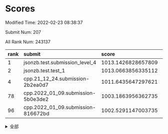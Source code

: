 # Scores

Modified Time: 2022-02-23 08:38:37

Submit Num: 207

All Rank Num: 243137

| rank |               submit               |       score        |       sigma        | pk_num |
| :--- | :--------------------------------- | :----------------- | :----------------- | :----- |
| 1    | jsonzb.test.submission_level_4     | 1013.1426828657809 | 0.7940860514119743 | 4695   |
| 2    | jsonzb.test.test_1                 | 1013.0663856335112 | 0.82512168940542   | 4694   |
| 4    | cpp.21_12_24.submission-2b2ea0d7   | 1011.6435647297621 | 0.7943496720366338 | 4694   |
| 78   | cpp.2022_01_09.submission-5b0e3de2 | 1003.1863956362735 | 0.716079874261578  | 4700   |
| 96   | cpp.2022_01_09.submission-816672bd | 1002.5291147003735 | 0.7173898999883077 | 4698   |


<details>
<summary>全部</summary>

| rank |                 submit                 |       score        |       sigma        | pk_num |
| :--- | :------------------------------------- | :----------------- | :----------------- | :----- |
| 1    | jsonzb.test.submission_level_4         | 1013.1426828657809 | 0.7940860514119743 | 4695   |
| 2    | jsonzb.test.test_1                     | 1013.0663856335112 | 0.82512168940542   | 4694   |
| 3    | gobigger.level_3.submission_level_3_24 | 1011.7187854150942 | 0.7806142320285079 | 4693   |
| 4    | cpp.21_12_24.submission-2b2ea0d7       | 1011.6435647297621 | 0.7943496720366338 | 4694   |
| 5    | gobigger.level_3.submission_level_3_34 | 1011.4806783135574 | 0.7730167207854535 | 4698   |
| 6    | gobigger.level_3.submission_level_3_36 | 1011.3740577632861 | 0.7838437274529628 | 4700   |
| 7    | gobigger.level_3.submission_level_3_30 | 1011.137045016402  | 0.816947830967999  | 4697   |
| 8    | gobigger.level_3.submission_level_3_20 | 1011.0642997237069 | 0.78154891010692   | 4700   |
| 9    | gobigger.level_3.submission_level_3_7  | 1011.0407215361629 | 0.7592585455279892 | 4697   |
| 10   | gobigger.level_3.submission_level_3_5  | 1011.008672222993  | 0.7716525177367027 | 4702   |
| 11   | gobigger.level_3.submission_level_3_16 | 1010.8775822072961 | 0.7653202341858018 | 4701   |
| 12   | gobigger.level_3.submission_level_3_37 | 1010.8575182342992 | 0.78530231069276   | 4695   |
| 13   | gobigger.level_3.submission_level_3_13 | 1010.8335771647625 | 0.7483522097870562 | 4696   |
| 14   | gobigger.level_3.submission_level_3_11 | 1010.8183534613424 | 0.7670535454006742 | 4694   |
| 15   | gobigger.level_3.submission_level_3_6  | 1010.7563735130693 | 0.7618370198477249 | 4698   |
| 16   | gobigger.level_3.submission_level_3_43 | 1010.728407661825  | 0.7577892617035392 | 4702   |
| 17   | gobigger.level_3.submission_level_3_32 | 1010.6284113985974 | 0.7443746875056233 | 4706   |
| 18   | gobigger.level_3.submission_level_3_28 | 1010.5882580959546 | 0.7724630992312341 | 4701   |
| 19   | gobigger.level_3.submission_level_3_3  | 1010.5589488423876 | 0.7552036084379127 | 4695   |
| 20   | gobigger.level_3.submission_level_3_48 | 1010.5024289182415 | 0.7832810497880924 | 4691   |
| 21   | gobigger.level_3.submission_level_3_25 | 1010.4831526383014 | 0.7476760476533869 | 4696   |
| 22   | gobigger.level_3.submission_level_3_35 | 1010.4532926732755 | 0.7544427612611725 | 4702   |
| 23   | gobigger.level_3.submission_level_3_14 | 1010.4376369147091 | 0.7697686814613462 | 4697   |
| 24   | gobigger.level_3.submission_level_3_40 | 1010.3864633933209 | 0.763387479603593  | 4700   |
| 25   | gobigger.level_3.submission_level_3_42 | 1010.3397717889496 | 0.7624563072484001 | 4700   |
| 26   | gobigger.level_3.submission_level_3_41 | 1010.2839254707516 | 0.7836679155746861 | 4702   |
| 27   | gobigger.level_3.submission_level_3_46 | 1010.2489537997179 | 0.7589972461078138 | 4695   |
| 28   | gobigger.level_3.submission_level_3_8  | 1010.245544787649  | 0.7755705123271374 | 4693   |
| 29   | gobigger.level_3.submission_level_3_22 | 1010.2373535748978 | 0.7510330950397727 | 4694   |
| 30   | gobigger.level_3.submission_level_3_47 | 1010.2373413530331 | 0.7656003326482617 | 4696   |
| 31   | gobigger.level_3.submission_level_3_19 | 1010.1020751618295 | 0.7666335570956034 | 4695   |
| 32   | gobigger.level_3.submission_level_3_45 | 1010.02128746619   | 0.778256891315567  | 4693   |
| 33   | gobigger.level_3.submission_level_3_18 | 1009.8326832794136 | 0.7811692582650528 | 4699   |
| 34   | gobigger.level_3.submission_level_3_1  | 1009.8264070796392 | 0.7461566528900782 | 4701   |
| 35   | gobigger.level_3.submission_level_3_4  | 1009.8204632756325 | 0.7497472619004438 | 4702   |
| 36   | gobigger.level_3.submission_level_3_9  | 1009.7771179979775 | 0.7371920075177318 | 4700   |
| 37   | gobigger.level_3.submission_level_3_0  | 1009.710536154575  | 0.7483335234517404 | 4699   |
| 38   | gobigger.level_3.submission_level_3_21 | 1009.6286470176744 | 0.7402072517386599 | 4699   |
| 39   | gobigger.level_3.submission_level_3_29 | 1009.5590430481366 | 0.7743798225304483 | 4695   |
| 40   | gobigger.level_3.submission_level_3_2  | 1009.5267672680257 | 0.7645230044013288 | 4697   |
| 41   | gobigger.level_3.submission_level_3_15 | 1009.4788513856441 | 0.7708582011519804 | 4695   |
| 42   | gobigger.level_3.submission_level_3_39 | 1009.4280041083613 | 0.7268854206451513 | 4698   |
| 43   | gobigger.level_3.submission_level_3_26 | 1009.4272638073677 | 0.7702877421038719 | 4699   |
| 44   | gobigger.level_3.submission_level_3_17 | 1009.3516716391251 | 0.7505738536756461 | 4699   |
| 45   | gobigger.level_3.submission_level_3_27 | 1009.2400989144604 | 0.7656506118486235 | 4699   |
| 46   | gobigger.level_3.submission_level_3_38 | 1009.190496331417  | 0.7413929043788572 | 4697   |
| 47   | gobigger.level_3.submission_level_3_23 | 1009.0001228922732 | 0.7419232461025352 | 4693   |
| 48   | gobigger.level_3.submission_level_3_49 | 1008.7292463604484 | 0.7421763417250737 | 4695   |
| 49   | gobigger.level_3.submission_level_3_33 | 1008.5614407695731 | 0.7388192543167919 | 4700   |
| 50   | gobigger.level_3.submission_level_3_10 | 1008.5153943250141 | 0.7427199128217491 | 4701   |
| 51   | gobigger.level_3.submission_level_3_12 | 1008.3314162506126 | 0.744384682029435  | 4694   |
| 52   | gobigger.level_3.submission_level_3_44 | 1008.2511223478265 | 0.763557504635074  | 4697   |
| 53   | gobigger.level_3.submission_level_3_31 | 1008.0311093787001 | 0.7569843883068591 | 4700   |
| 54   | gobigger.level_1.submission_level_1_32 | 1005.4091767468431 | 0.7410280818415781 | 4698   |
| 55   | gobigger.level_1.submission_level_1_25 | 1004.9507416049121 | 0.7208602212480013 | 4703   |
| 56   | gobigger.level_1.submission_level_1_33 | 1004.5242912750593 | 0.7220519201479917 | 4700   |
| 57   | gobigger.level_1.submission_level_1_46 | 1004.5164138281009 | 0.7184044340879557 | 4703   |
| 58   | gobigger.level_1.submission_level_1_6  | 1004.4330261085954 | 0.717085389558089  | 4702   |
| 59   | gobigger.level_1.submission_level_1_27 | 1004.3808037849326 | 0.7351935896156327 | 4694   |
| 60   | gobigger.level_1.submission_level_1_41 | 1004.2128478091872 | 0.717153521075543  | 4698   |
| 61   | gobigger.level_1.submission_level_1_0  | 1004.011434959326  | 0.7181616226404149 | 4700   |
| 62   | gobigger.level_1.submission_level_1_48 | 1003.9338065595985 | 0.7247468837525701 | 4697   |
| 63   | gobigger.level_1.submission_level_1_5  | 1003.86396095678   | 0.7304833642924422 | 4699   |
| 64   | gobigger.level_1.submission_level_1_15 | 1003.8060245236946 | 0.7127151004530823 | 4699   |
| 65   | gobigger.level_1.submission_level_1_13 | 1003.7951531120995 | 0.716180647369149  | 4701   |
| 66   | gobigger.level_1.submission_level_1_23 | 1003.6521486809069 | 0.7266342070696534 | 4690   |
| 67   | gobigger.level_1.submission_level_1_31 | 1003.53328058905   | 0.7206152037160725 | 4693   |
| 68   | gobigger.level_1.submission_level_1_26 | 1003.515992339237  | 0.7029915893161699 | 4698   |
| 69   | gobigger.level_1.submission_level_1_2  | 1003.4753750183065 | 0.714160087431606  | 4697   |
| 70   | gobigger.level_1.submission_level_1_7  | 1003.4138196473699 | 0.7171613788967672 | 4688   |
| 71   | gobigger.level_1.submission_level_1_44 | 1003.3971880217267 | 0.7211065300625674 | 4695   |
| 72   | gobigger.level_1.submission_level_1_24 | 1003.387723215822  | 0.7177541370642203 | 4696   |
| 73   | gobigger.level_1.submission_level_1_43 | 1003.3517563307461 | 0.7227002196677587 | 4697   |
| 74   | gobigger.level_1.submission_level_1_14 | 1003.3329841837257 | 0.7187079931444443 | 4703   |
| 75   | gobigger.level_1.submission_level_1_36 | 1003.3290131070878 | 0.7235230003911534 | 4696   |
| 76   | gobigger.level_1.submission_level_1_4  | 1003.2853837328341 | 0.7190503914101496 | 4694   |
| 77   | gobigger.level_1.submission_level_1_47 | 1003.276648575725  | 0.7208408826281691 | 4697   |
| 78   | cpp.2022_01_09.submission-5b0e3de2     | 1003.1863956362735 | 0.716079874261578  | 4700   |
| 79   | gobigger.level_1.submission_level_1_1  | 1003.1812385973438 | 0.71559299677791   | 4703   |
| 80   | gobigger.level_1.submission_level_1_49 | 1003.1488995221629 | 0.7103714308669292 | 4695   |
| 81   | gobigger.level_1.submission_level_1_20 | 1003.1431357504272 | 0.7098454632794682 | 4698   |
| 82   | gobigger.level_1.submission_level_1_34 | 1003.0714309836379 | 0.7162435397758706 | 4701   |
| 83   | gobigger.level_1.submission_level_1_12 | 1003.0336243476295 | 0.7219209490568711 | 4694   |
| 84   | gobigger.level_1.submission_level_1_3  | 1002.9967079930414 | 0.70320034775975   | 4698   |
| 85   | gobigger.level_1.submission_level_1_21 | 1002.988926406112  | 0.715500667417755  | 4700   |
| 86   | gobigger.level_1.submission_level_1_37 | 1002.9780946327852 | 0.7209485483190696 | 4704   |
| 87   | gobigger.level_1.submission_level_1_22 | 1002.9523681165366 | 0.7141772915692254 | 4704   |
| 88   | gobigger.level_1.submission_level_1_35 | 1002.9031462270218 | 0.7178565464134243 | 4696   |
| 89   | gobigger.level_1.submission_level_1_11 | 1002.8982045323304 | 0.7172699817204294 | 4696   |
| 90   | gobigger.level_1.submission_level_1_40 | 1002.6902328497956 | 0.7121142952801399 | 4694   |
| 91   | gobigger.level_1.submission_level_1_19 | 1002.6679751623645 | 0.7101877060843418 | 4701   |
| 92   | gobigger.level_1.submission_level_1_17 | 1002.6378677723757 | 0.717847310331386  | 4701   |
| 93   | gobigger.level_1.submission_level_1_8  | 1002.6295034684613 | 0.7190166995588481 | 4693   |
| 94   | gobigger.level_1.submission_level_1_29 | 1002.5760322539611 | 0.6990179792457876 | 4702   |
| 95   | gobigger.level_1.submission_level_1_28 | 1002.563898079841  | 0.7205989138229769 | 4696   |
| 96   | cpp.2022_01_09.submission-816672bd     | 1002.5291147003735 | 0.7173898999883077 | 4698   |
| 97   | gobigger.level_1.submission_level_1_18 | 1002.5263704675356 | 0.7135965377378178 | 4701   |
| 98   | gobigger.level_1.submission_level_1_39 | 1002.3848162515346 | 0.7200833637387295 | 4702   |
| 99   | gobigger.level_1.submission_level_1_38 | 1002.3357755608681 | 0.7167574520546475 | 4699   |
| 100  | gobigger.level_1.submission_level_1_45 | 1002.242963256699  | 0.7135443084994338 | 4699   |
| 101  | gobigger.level_1.submission_level_1_30 | 1002.2408273571068 | 0.7078700068616047 | 4700   |
| 102  | gobigger.level_1.submission_level_1_16 | 1002.195680890119  | 0.7147430153303382 | 4699   |
| 103  | gobigger.level_1.submission_level_1_42 | 1002.1522888233511 | 0.7152537688008361 | 4700   |
| 104  | gobigger.level_1.submission_level_1_9  | 1001.7296428705132 | 0.7163221486583956 | 4696   |
| 105  | gobigger.level_1.submission_level_1_10 | 1000.6345983689694 | 0.7014875794789953 | 4701   |
| 106  | gobigger.random.submission_random_8    | 997.953348454186   | 0.7336737986387093 | 4697   |
| 107  | gobigger.random.submission_random_42   | 997.2345500220758  | 0.7206237995391871 | 4693   |
| 108  | gobigger.random.submission_random_10   | 997.2343246089606  | 0.7039228704194092 | 4695   |
| 109  | gobigger.random.submission_random_11   | 997.1523071604018  | 0.6962253116414211 | 4696   |
| 110  | gobigger.random.submission_random_27   | 997.0090711213146  | 0.7178266770309979 | 4700   |
| 111  | gobigger.random.submission_random_19   | 996.7392691663841  | 0.7180002637186191 | 4700   |
| 112  | gobigger.random.submission_random_30   | 996.6631395385514  | 0.7047515596310504 | 4696   |
| 113  | gobigger.random.submission_random_23   | 996.595010439502   | 0.7073808569898065 | 4701   |
| 114  | gobigger.random.submission_random_45   | 996.5928758888517  | 0.7112909835120551 | 4704   |
| 115  | gobigger.random.submission_random_12   | 996.5544015262695  | 0.7087844866240642 | 4700   |
| 116  | gobigger.random.submission_random_32   | 996.408856978567   | 0.7135762552521662 | 4700   |
| 117  | gobigger.random.submission_random_28   | 996.3833899066499  | 0.7074163453379252 | 4704   |
| 118  | gobigger.random.submission_random_37   | 996.3530155711851  | 0.6974405282277689 | 4700   |
| 119  | gobigger.random.submission_random_14   | 996.33386273127    | 0.7040340110133108 | 4697   |
| 120  | gobigger.random.submission_random_29   | 996.2835219190142  | 0.6948096894869513 | 4694   |
| 121  | gobigger.random.submission_random_1    | 996.2415247264239  | 0.7132007256962567 | 4703   |
| 122  | gobigger.random.submission_random_16   | 996.1692900144764  | 0.7198336576917017 | 4698   |
| 123  | gobigger.random.submission_random_49   | 996.1224865789075  | 0.7116278106748982 | 4694   |
| 124  | gobigger.random.submission_random_18   | 996.0841847934754  | 0.7021798342030464 | 4700   |
| 125  | gobigger.random.submission_random_24   | 996.0803114412984  | 0.7069576062486895 | 4698   |
| 126  | gobigger.random.submission_random_41   | 996.0789400017167  | 0.7167871783712695 | 4692   |
| 127  | gobigger.random.submission_random_21   | 996.0691140750447  | 0.7149561156385857 | 4697   |
| 128  | gobigger.random.submission_random_3    | 996.0425310802082  | 0.7117539876615878 | 4695   |
| 129  | gobigger.random.submission_random_46   | 995.9148160828156  | 0.7091154901823825 | 4700   |
| 130  | gobigger.random.submission_random_25   | 995.8948097904985  | 0.7196296997642316 | 4700   |
| 131  | gobigger.random.submission_random_26   | 995.8650952889997  | 0.7124688384155775 | 4698   |
| 132  | gobigger.random.submission_random_22   | 995.8141634992247  | 0.7093478826791595 | 4700   |
| 133  | gobigger.random.submission_random_7    | 995.8033262912764  | 0.7250862376874757 | 4699   |
| 134  | gobigger.random.submission_random_43   | 995.8002720870683  | 0.709728152298401  | 4700   |
| 135  | gobigger.random.submission_random_2    | 995.8001757285176  | 0.7018562944815588 | 4701   |
| 136  | gobigger.random.submission_random_4    | 995.7751769921545  | 0.7031743650243724 | 4690   |
| 137  | gobigger.random.submission_random_38   | 995.7667762770785  | 0.7114610856690148 | 4693   |
| 138  | gobigger.random.submission_random_9    | 995.7441147393217  | 0.7081805980861422 | 4700   |
| 139  | gobigger.random.submission_random_47   | 995.6714664723419  | 0.7071561856274011 | 4694   |
| 140  | gobigger.random.submission_random_48   | 995.6023324533496  | 0.7050999576970826 | 4701   |
| 141  | gobigger.random.submission_random_36   | 995.5911339443768  | 0.6965161905682027 | 4700   |
| 142  | gobigger.random.submission_random_0    | 995.5644934966239  | 0.72514314195044   | 4698   |
| 143  | gobigger.random.submission_random_5    | 995.5523893105609  | 0.7055545054278053 | 4702   |
| 144  | gobigger.random.submission_random_20   | 995.5507225318045  | 0.7082785780403555 | 4694   |
| 145  | gobigger.random.submission_random_17   | 995.5110629812441  | 0.7011090901196436 | 4701   |
| 146  | gobigger.random.submission_random_35   | 995.3638142984935  | 0.7238559114207781 | 4697   |
| 147  | gobigger.random.submission_random_6    | 995.3626457114683  | 0.7098799402579983 | 4702   |
| 148  | gobigger.random.submission_random_44   | 995.208152350069   | 0.7044198095879237 | 4702   |
| 149  | gobigger.random.submission_random_13   | 995.1808158132206  | 0.7109326718487932 | 4701   |
| 150  | gobigger.random.submission_random_34   | 995.1357123345142  | 0.7037850912504791 | 4695   |
| 151  | gobigger.random.submission_random_31   | 995.0885372445772  | 0.7041529238427185 | 4701   |
| 152  | gobigger.random.submission_random_39   | 994.9897339286557  | 0.7180638206710698 | 4698   |
| 153  | gobigger.random.submission_random_15   | 994.8451932196275  | 0.7055940164797093 | 4697   |
| 154  | gobigger.random.submission_random_40   | 994.8288617519943  | 0.7181341059856923 | 4696   |
| 155  | gobigger.level_2.submission_level_2_33 | 994.4295074283709  | 0.727845426424847  | 4696   |
| 156  | gobigger.random.submission_random_33   | 994.3946624575935  | 0.7156534779283876 | 4699   |
| 157  | gobigger.level_2.submission_level_2_29 | 994.0925445172161  | 0.7334862909635794 | 4698   |
| 158  | gobigger.level_2.submission_level_2_21 | 994.0620951482808  | 0.7297802208086807 | 4702   |
| 159  | gobigger.level_2.submission_level_2_41 | 993.6683407080284  | 0.7392260205996553 | 4696   |
| 160  | gobigger.level_2.submission_level_2_15 | 993.5558310571843  | 0.7434565832881634 | 4703   |
| 161  | gobigger.level_2.submission_level_2_32 | 993.5098943311133  | 0.7384855062387863 | 4700   |
| 162  | gobigger.level_2.submission_level_2_9  | 993.3269152415206  | 0.7266307451113406 | 4700   |
| 163  | gobigger.level_2.submission_level_2_22 | 993.1122844979183  | 0.7280505565304655 | 4697   |
| 164  | gobigger.level_2.submission_level_2_14 | 993.069087476595   | 0.7279524053552889 | 4698   |
| 165  | gobigger.level_2.submission_level_2_42 | 993.0183451367933  | 0.7352384414876157 | 4700   |
| 166  | gobigger.level_2.submission_level_2_16 | 993.0116086870312  | 0.7449394117942553 | 4698   |
| 167  | gobigger.level_2.submission_level_2_36 | 992.9584667955913  | 0.7406503708605361 | 4699   |
| 168  | gobigger.level_2.submission_level_2_49 | 992.8833910840402  | 0.7314229643402943 | 4694   |
| 169  | gobigger.level_2.submission_level_2_25 | 992.8493620529351  | 0.7312606958662737 | 4701   |
| 170  | gobigger.level_2.submission_level_2_7  | 992.7306095570439  | 0.7587937260496734 | 4702   |
| 171  | gobigger.level_2.submission_level_2_27 | 992.7039377951154  | 0.7424589323460996 | 4698   |
| 172  | gobigger.level_2.submission_level_2_12 | 992.6292023135488  | 0.7466899337650558 | 4698   |
| 173  | gobigger.level_2.submission_level_2_6  | 992.5400516517266  | 0.7372555687052083 | 4699   |
| 174  | gobigger.level_2.submission_level_2_48 | 992.4979706599343  | 0.7547093504647313 | 4701   |
| 175  | gobigger.level_2.submission_level_2_20 | 992.4707029091406  | 0.7418063082156325 | 4702   |
| 176  | gobigger.level_2.submission_level_2_0  | 992.3640460570681  | 0.7440697780048965 | 4699   |
| 177  | gobigger.level_2.submission_level_2_3  | 992.3296024952057  | 0.7665922284745255 | 4701   |
| 178  | gobigger.level_2.submission_level_2_1  | 992.2749529561754  | 0.7240304411126788 | 4700   |
| 179  | gobigger.level_2.submission_level_2_35 | 992.2607988718553  | 0.7434424450723083 | 4698   |
| 180  | gobigger.level_2.submission_level_2_43 | 992.2173713337676  | 0.7386107885313267 | 4702   |
| 181  | gobigger.level_2.submission_level_2_47 | 992.1473895619623  | 0.735846176712531  | 4701   |
| 182  | gobigger.level_2.submission_level_2_10 | 992.1262293162802  | 0.7631737847945149 | 4698   |
| 183  | gobigger.level_2.submission_level_2_4  | 992.0888425247439  | 0.7430141288910356 | 4692   |
| 184  | gobigger.level_2.submission_level_2_19 | 991.988389968937   | 0.7497632423065611 | 4698   |
| 185  | gobigger.level_2.submission_level_2_11 | 991.95040888298    | 0.7339138058273768 | 4700   |
| 186  | gobigger.level_2.submission_level_2_34 | 991.9108338931036  | 0.7262826535756198 | 4697   |
| 187  | gobigger.level_2.submission_level_2_37 | 991.8849783777048  | 0.741745406964669  | 4701   |
| 188  | gobigger.level_2.submission_level_2_17 | 991.809623605051   | 0.7378014382386344 | 4693   |
| 189  | gobigger.level_2.submission_level_2_38 | 991.6482982145051  | 0.7540498571123011 | 4694   |
| 190  | gobigger.level_2.submission_level_2_5  | 991.6149480486046  | 0.7463670365143109 | 4702   |
| 191  | gobigger.level_2.submission_level_2_28 | 991.5680860311321  | 0.7453254279366959 | 4694   |
| 192  | gobigger.level_2.submission_level_2_2  | 991.5452960945677  | 0.7402947518953151 | 4693   |
| 193  | gobigger.level_2.submission_level_2_40 | 991.4516808808678  | 0.7683550344463638 | 4705   |
| 194  | gobigger.level_2.submission_level_2_23 | 991.3779235689705  | 0.7493237229474686 | 4702   |
| 195  | gobigger.level_2.submission_level_2_30 | 991.3639399916667  | 0.7518128479278147 | 4701   |
| 196  | gobigger.level_2.submission_level_2_31 | 991.301928140108   | 0.7350280391313379 | 4701   |
| 197  | gobigger.level_2.submission_level_2_46 | 991.2893640699797  | 0.7457361782056352 | 4703   |
| 198  | gobigger.level_2.submission_level_2_18 | 991.222004544933   | 0.7465872437351442 | 4701   |
| 199  | gobigger.level_2.submission_level_2_45 | 991.2104333216923  | 0.743195727647708  | 4704   |
| 200  | gobigger.level_2.submission_level_2_26 | 991.1198852939568  | 0.7679997286208431 | 4699   |
| 201  | gobigger.level_2.submission_level_2_8  | 991.0319787992638  | 0.7444232295119775 | 4699   |
| 202  | gobigger.level_2.submission_level_2_24 | 990.7825945971513  | 0.7493086010806983 | 4702   |
| 203  | gobigger.level_2.submission_level_2_39 | 990.7280973112431  | 0.7653159251183382 | 4701   |
| 204  | gobigger.level_2.submission_level_2_13 | 990.3422626521639  | 0.7583755388886902 | 4697   |
| 205  | gobigger.level_2.submission_level_2_44 | 989.8898857813472  | 0.7568605717816742 | 4700   |
| 206  | gobigger.none.submission_none_0        | 977.3274021043557  | 1.2568283478494369 | 4698   |
| 207  | gobigger.none.submission_none_1        | 976.3743802308672  | 1.4279306134480538 | 4700   |

</details>